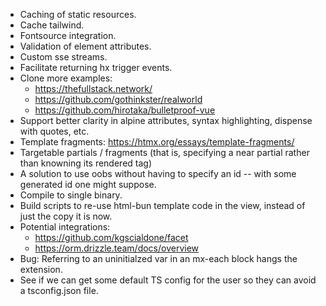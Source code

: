 - Caching of static resources.
- Cache tailwind.
- Fontsource integration.
- Validation of element attributes.
- Custom sse streams.
- Facilitate returning hx trigger events.
- Clone more examples:
  - https://thefullstack.network/
  - https://github.com/gothinkster/realworld
  - https://github.com/hirotaka/bulletproof-vue
- Support better clarity in alpine attributes, syntax highlighting, dispense with quotes, etc.
- Template fragments: https://htmx.org/essays/template-fragments/
- Targetable partials / fragments (that is, specifying a near partial rather than knowning its rendered tag)
- A solution to use oobs without having to specify an id -- with some generated id one might suppose.
- Compile to single binary.
- Build scripts to re-use html-bun template code in the view, instead of just the copy it is now.
- Potential integrations:
  - https://github.com/kgscialdone/facet
  - https://orm.drizzle.team/docs/overview
- Bug: Referring to an uninitialzed var in an mx-each block hangs the extension.
- See if we can get some default TS config for the user so they can avoid a tsconfig.json file.

